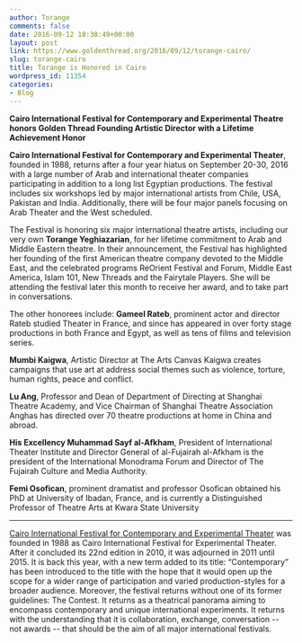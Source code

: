 ```yaml
---
author: Torange
comments: false
date: 2016-09-12 18:38:49+00:00
layout: post
link: https://www.goldenthread.org/2016/09/12/torange-cairo/
slug: torange-cairo
title: Torange is Honored in Cairo
wordpress_id: 11354
categories:
- Blog
---
```


**Cairo International Festival for Contemporary and Experimental Theatre honors Golden Thread Founding Artistic Director with a Lifetime Achievement Honor**
		
**Cairo International Festival for Contemporary and Experimental Theater**, founded in 1988, returns after a four year hiatus on September 20-30, 2016 with a large number of Arab and international theater companies participating in addition to a long list Egyptian productions. The festival includes six workshops led by major international artists from Chile, USA, Pakistan and India. Additionally, there will be four major panels focusing on Arab Theater and the West scheduled.

The Festival is honoring six major international theatre artists, including our very own **Torange Yeghiazarian**, for her lifetime commitment to Arab and Middle Eastern theatre. In their announcement, the Festival has highlighted her founding of the first American theatre company devoted to the Middle East, and the celebrated programs ReOrient Festival and Forum, Middle East America, Islam 101, New Threads and the Fairytale Players. She will be attending the festival later this month to receive her award, and to take part in conversations.

The other honorees include:
**Gameel Rateb**, prominent actor and director
Rateb studied Theater in France, and since has appeared in over forty stage productions in both France and Egypt, as well as tens of films and television series.

**Mumbi Kaigwa**, Artistic Director at The Arts Canvas 
Kaigwa creates campaigns that use art at address social themes such as violence, torture, human rights, peace and conflict.

**Lu Ang**, Professor and Dean of Department of Directing at Shanghai Theatre Academy, and Vice Chairman of Shanghai Theatre Association
Anghas has directed over 70 theatre productions at home in China and abroad.

**His Excellency Muhammad Sayf al-Afkham**, President of International Theater Institute and Director General of al-Fujairah
al-Afkham is the president of the International Monodrama Forum and Director of The Fujairah Culture and Media Authority.

**Femi Osofican**, prominent dramatist and professor
Osofican obtained his PhD at University of Ibadan, France, and is currently a Distinguished Professor of Theatre Arts at Kwara State University



* * *




[Cairo International Festival for Contemporary and Experimental Theater](http://www.cifcet.gov.eg/) was founded in 1988 as Cairo International Festival for Experimental Theater. After it concluded its 22nd edition in 2010, it was adjourned in 2011 until 2015. It is back this year, with a new term added to its title: “Contemporary” has been introduced to the title with the hope that it would open up the scope for a wider range of participation and varied production-styles for a broader audience. Moreover, the festival returns without one of its former guidelines: The Contest. It returns as a theatrical panorama aiming to encompass contemporary and unique international experiments. It returns with the understanding that it is collaboration, exchange, conversation -- not awards -- that should be the aim of all major international festivals.


